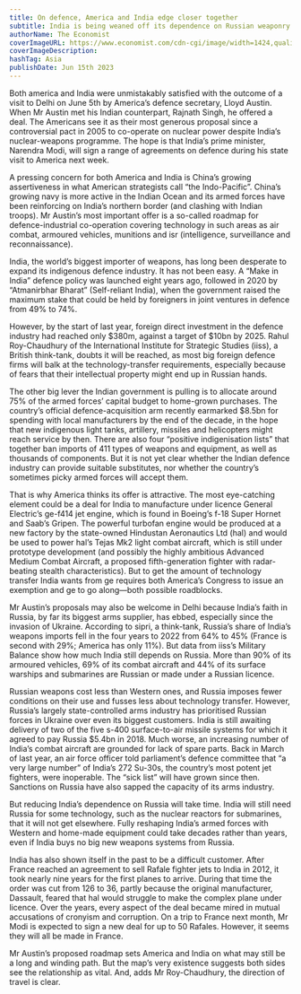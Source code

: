 ```yaml
---
title: On defence, America and India edge closer together
subtitle: India is being weaned off its dependence on Russian weaponry
authorName: The Economist
coverImageURL: https://www.economist.com/cdn-cgi/image/width=1424,quality=80,format=auto/content-assets/images/20230617_ASP001.jpg
coverImageDescription:  
hashTag: Asia
publishDate: Jun 15th 2023
---
```


Both america and India were unmistakably satisfied with the outcome of a visit to Delhi on June 5th by America’s defence secretary, Lloyd Austin. When Mr Austin met his Indian counterpart, Rajnath Singh, he offered a deal. The Americans see it as their most generous proposal since a controversial pact in 2005 to co-operate on nuclear power despite India’s nuclear-weapons programme. The hope is that India’s prime minister, Narendra Modi, will sign a range of agreements on defence during his state visit to America next week.

A pressing concern for both America and India is China’s growing assertiveness in what American strategists call “the Indo-Pacific”. China’s growing navy is more active in the Indian Ocean and its armed forces have been reinforcing on India’s northern border (and clashing with Indian troops). Mr Austin’s most important offer is a so-called roadmap for defence-industrial co-operation covering technology in such areas as air combat, armoured vehicles, munitions and isr (intelligence, surveillance and reconnaissance).

India, the world’s biggest importer of weapons, has long been desperate to expand its indigenous defence industry. It has not been easy. A “Make in India” defence policy was launched eight years ago, followed in 2020 by “Atmanirbhar Bharat” (Self-reliant India), when the government raised the maximum stake that could be held by foreigners in joint ventures in defence from 49% to 74%.

However, by the start of last year, foreign direct investment in the defence industry had reached only $380m, against a target of $10bn by 2025. Rahul Roy-Chaudhury of the International Institute for Strategic Studies (iiss), a British think-tank, doubts it will be reached, as most big foreign defence firms will balk at the technology-transfer requirements, especially because of fears that their intellectual property might end up in Russian hands.

The other big lever the Indian government is pulling is to allocate around 75% of the armed forces’ capital budget to home-grown purchases. The country’s official defence-acquisition arm recently earmarked $8.5bn for spending with local manufacturers by the end of the decade, in the hope that new indigenous light tanks, artillery, missiles and helicopters might reach service by then. There are also four “positive indigenisation lists” that together ban imports of 411 types of weapons and equipment, as well as thousands of components. But it is not yet clear whether the Indian defence industry can provide suitable substitutes, nor whether the country’s sometimes picky armed forces will accept them.

That is why America thinks its offer is attractive. The most eye-catching element could be a deal for India to manufacture under licence General Electric’s ge-f414 jet engine, which is found in Boeing’s f-18 Super Hornet and Saab’s Gripen. The powerful turbofan engine would be produced at a new factory by the state-owned Hindustan Aeronautics Ltd (hal) and would be used to power hal’s Tejas Mk2 light combat aircraft, which is still under prototype development (and possibly the highly ambitious Advanced Medium Combat Aircraft, a proposed fifth-generation fighter with radar-beating stealth characteristics). But to get the amount of technology transfer India wants from ge requires both America’s Congress to issue an exemption and ge to go along—both possible roadblocks.

Mr Austin’s proposals may also be welcome in Delhi because India’s faith in Russia, by far its biggest arms supplier, has ebbed, especially since the invasion of Ukraine. According to sipri, a think-tank, Russia’s share of India’s weapons imports fell in the four years to 2022 from 64% to 45% (France is second with 29%; America has only 11%). But data from iiss’s Military Balance show how much India still depends on Russia. More than 90% of its armoured vehicles, 69% of its combat aircraft and 44% of its surface warships and submarines are Russian or made under a Russian licence.

Russian weapons cost less than Western ones, and Russia imposes fewer conditions on their use and fusses less about technology transfer. However, Russia’s largely state-controlled arms industry has prioritised Russian forces in Ukraine over even its biggest customers. India is still awaiting delivery of two of the five s-400 surface-to-air missile systems for which it agreed to pay Russia $5.4bn in 2018. Much worse, an increasing number of India’s combat aircraft are grounded for lack of spare parts. Back in March of last year, an air force officer told parliament’s defence committee that “a very large number” of India’s 272 Su-30s, the country’s most potent jet fighters, were inoperable. The “sick list” will have grown since then. Sanctions on Russia have also sapped the capacity of its arms industry.

But reducing India’s dependence on Russia will take time. India will still need Russia for some technology, such as the nuclear reactors for submarines, that it will not get elsewhere. Fully reshaping India’s armed forces with Western and home-made equipment could take decades rather than years, even if India buys no big new weapons systems from Russia.

India has also shown itself in the past to be a difficult customer. After France reached an agreement to sell Rafale fighter jets to India in 2012, it took nearly nine years for the first planes to arrive. During that time the order was cut from 126 to 36, partly because the original manufacturer, Dassault, feared that hal would struggle to make the complex plane under licence. Over the years, every aspect of the deal became mired in mutual accusations of cronyism and corruption. On a trip to France next month, Mr Modi is expected to sign a new deal for up to 50 Rafales. However, it seems they will all be made in France.

Mr Austin’s proposed roadmap sets America and India on what may still be a long and winding path. But the map’s very existence suggests both sides see the relationship as vital. And, adds Mr Roy-Chaudhury, the direction of travel is clear. 